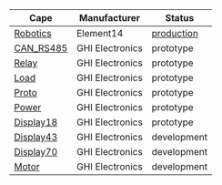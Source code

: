 | Cape | Manufacturer | Status |
|------|--------------|--------|
| [Robotics](designs/Robotics) | Element14 | [production](http://beagleboard.org/RoboticsCape/) |
| [CAN_RS485](designs/CAN_RS485) | GHI Electronics | prototype |
| [Relay](designs/Relay) | GHI Electronics | prototype |
| [Load](designs/Load) | GHI Electronics | prototype |
| [Proto](designs/Proto) | GHI Electronics | prototype |
| [Power](designs/Power) | GHI Electronics | prototype |
| [Display18](designs/Display18) | GHI Electronics | prototype |
| [Display43](designs/Display43) | GHI Electronics | development |
| [Display70](designs/Display70) | GHI Electronics | development |
| [Motor](designs/Motor) | GHI Electronics | development |

